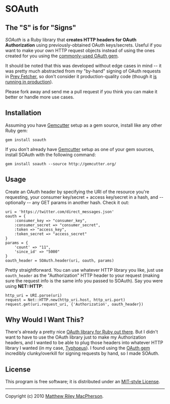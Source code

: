 # SOAuth #
## The "S" is for "Signs" ##

*SOAuth* is a Ruby library that **creates HTTP headers for OAuth Authorization** using previously-obtained OAuth keys/secrets. Useful if you want to make your own HTTP request objects instead of using the ones created for you using the [commonly-used OAuth gem](http://github.com/mojodna/oauth).

It should be noted that this was developed without edge cases in mind -- it was pretty much abstracted from my "by-hand" signing of OAuth requests in [Prey Fetcher](http://preyfetcher.com), so don't consider it production-quality code (though it [is running in production](http://preyfetcher.com)).

Please fork away and send me a pull request if you think you can make it better or handle more use cases.

## Installation ##

Assuming you have [Gemcutter](http://gemcutter.org/) setup as a gem source, install like any other Ruby gem:

	gem install soauth

If you don't already have [Gemcutter](http://gemcutter.org/) setup as one of your gem sources, install SOAuth with the following command:

	gem install soauth --source http://gemcutter.org/

## Usage ##

Create an OAuth header by specifying the URI of the resource you're requesting, your consumer key/secret + access key/secret in a hash, and -- optionally -- any GET params in another hash. Check it out:

	uri = 'https://twitter.com/direct_messages.json'
	oauth = {
		:consumer_key => "consumer_key",
		:consumer_secret => "consumer_secret",
		:token => "access_key",
		:token_secret => "access_secret"
	}
	params = {
		'count' => "11",
		'since_id' => "5000"
	}
	oauth_header = SOAuth.header(uri, oauth, params)

Pretty straightforward. You can use whatever HTTP library you like, just use `oauth_header` as the "Authorization" HTTP header to your request (making sure the request info is the same info you passed to SOAuth). Say you were using **NET::HTTP**:

	http_uri = URI.parse(uri)
	request = Net::HTTP.new(http_uri.host, http_uri.port)
	request.get(uri.request_uri, {'Authorization', oauth_header})

## Why Would I Want This? ##

There's already a pretty nice [OAuth library for Ruby out there](http://github.com/mojodna/oauth). But I didn't want to have to use the OAuth library just to make my Authorization headers, and I wanted to be able to plug those headers into whatever HTTP library I wanted (in my case, [Typhoeus](http://github.com/pauldix/typhoeus)). I found using the [OAuth gem](http://github.com/mojodna/oauth) incredibly clunky/overkill for signing requests by hand, so I made SOAuth.

## License ##

This program is free software; it is distributed under an [MIT-style License](http://fosspass.org/license/mit?author=Matthew+Riley+MacPherson&year=2010).

---

Copyright (c) 2010 [Matthew Riley MacPherson](http://lonelyvegan.com).